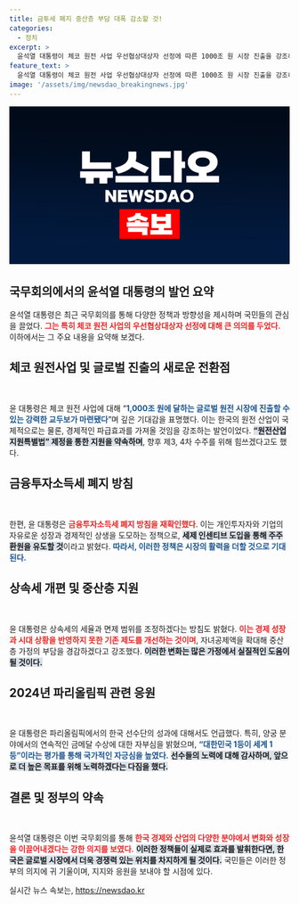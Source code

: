 ```yaml
---
title: 금투세 폐지 중산층 부담 대폭 감소할 것!
categories:
  - 정치
excerpt: >
  윤석열 대통령이 체코 원전 사업 우선협상대상자 선정에 따른 1000조 원 시장 진출을 강조하며, 원전 생태계 복원과 세제 개편 방안을 발표했다. 올림픽 성과도 격려하며, 한국의 경제 성장과 스포츠 경쟁력 강화를 다짐했다.
feature_text: >
  윤석열 대통령이 체코 원전 사업 우선협상대상자 선정에 따른 1000조 원 시장 진출을 강조하며, 원전 생태계 복원과 세제 개편 방안을 발표했다. 올림픽 성과도 격려하며, 한국의 경제 성장과 스포츠 경쟁력 강화를 다짐했다.
image: '/assets/img/newsdao_breakingnews.jpg'
---
```


<p><img src="/assets/img/newsdao_breakingnews.jpg" alt="firstkoreanews 속보" /></p>

<h2 data-ke-size="size26">국무회의에서의 윤석열 대통령의 발언 요약</h2>

<p data-ke-size="size16"></p>

<p>윤석열 대통령은 최근 국무회의를 통해 다양한 정책과 방향성을 제시하며 국민들의 관심을 끌었다. <b><span style="color: #ee2323;">그는 특히 체코 원전 사업의 우선협상대상자 선정에 대해 큰 의의를 두었다.</span></b> 이하에서는 그 주요 내용을 요약해 보겠다.</p>

<h2 data-ke-size="size26">체코 원전사업 및 글로벌 진출의 새로운 전환점</h2>

<p data-ke-size="size16">&nbsp;</p>

<p>윤 대통령은 체코 원전 사업에 대해 “<b><span style="color: #1a5490;">1,000조 원에 달하는 글로벌 원전 시장에 진출할 수 있는 강력한 교두보가 마련됐다</span></b>”며 깊은 기대감을 표명했다. 이는 한국의 원전 산업이 국제적으로는 물론, 경제적인 파급효과를 가져올 것임을 강조하는 발언이었다. <b><span style="background-color: #21538527;">“원전산업지원특별법” 제정을 통한 지원을 약속하며</span></b>, 향후 제3, 4차 수주를 위해 힘쓰겠다고도 했다.</p>

<h2 data-ke-size="size26">금융투자소득세 폐지 방침</h2>

<p data-ke-size="size16">&nbsp;</p>

<p>한편, 윤 대통령은 <b><span style="color: #ee2323;">금융투자소득세 폐지 방침을 재확인했다</span></b>. 이는 개인투자자와 기업의 자유로운 성장과 경제적인 상생을 도모하는 정책으로, <b><span style="background-color: #21538527;">세제 인센티브 도입을 통해 주주환원을 유도할 것</span></b>이라고 밝혔다. <b><span style="color: #1a5490;">따라서, 이러한 정책은 시장의 활력을 더할 것으로 기대된다.</span></b></p>

<h2 data-ke-size="size26">상속세 개편 및 중산층 지원</h2>

<p data-ke-size="size16">&nbsp;</p>

<p>윤 대통령은 상속세의 세율과 면제 범위를 조정하겠다는 방침도 밝혔다. <b><span style="color: #ee2323;">이는 경제 성장과 시대 상황을 반영하지 못한 기존 제도를 개선하는 것이며</span></b>, 자녀공제액을 확대해 중산층 가정의 부담을 경감하겠다고 강조했다. <b><span style="background-color: #21538527;">이러한 변화는 많은 가정에서 실질적인 도움이 될 것이다.</span></b></p>

<h2 data-ke-size="size26">2024년 파리올림픽 관련 응원</h2>

<p data-ke-size="size16">&nbsp;</p>

<p>윤 대통령은 파리올림픽에서의 한국 선수단의 성과에 대해서도 언급했다. 특히, 양궁 분야에서의 연속적인 금메달 수상에 대한 자부심을 밝혔으며, <b><span style="color: #1a5490;">“대한민국 1등이 세계 1등”이라는 평가를 통해 국가적인 자긍심을 높였다.</span></b> <b><span style="background-color: #21538527;">선수들의 노력에 대해 감사하며, 앞으로 더 높은 목표를 위해 노력하겠다는 다짐을 했다.</span></b></p>

<h2 data-ke-size="size26">결론 및 정부의 약속</h2>

<p data-ke-size="size16">&nbsp;</p>

<p>윤석열 대통령은 이번 국무회의를 통해 <b><span style="color: #ee2323;">한국 경제와 산업의 다양한 분야에서 변화와 성장을 이끌어내겠다는 강한 의지를 보였다.</span></b> <b><span style="background-color: #21538527;">이러한 정책들이 실제로 효과를 발휘한다면, 한국은 글로벌 시장에서 더욱 경쟁력 있는 위치를 차지하게 될 것이다.</span></b> 국민들은 이러한 정부의 의지에 귀 기울이며, 지지와 응원을 보내야 할 시점에 있다.</p>
실시간 뉴스 속보는, <a href="https://newsdao.kr" rel="dofollow">https://newsdao.kr</a>


